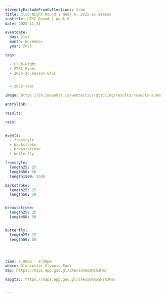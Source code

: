 ```yaml
---
eleventyExcludeFromCollections: true
title: Club Night Round 1 Week 6, 2025-26 Season
subtitle: GTSC Round 1 Week 6
date: 2025-11-21

eventdate:
  day: 21st
  month: November
  year: 2025

tags:

  - Club-Night
  - GTSC-Event
  - 2025-26-Season-GTSC


  - 2025-Year

image: https://ik.imagekit.io/webtactics/gtsc/img/results/results-summary-6.jpg

entrylink: 

results: 

rain: 


events:
  - freestyle
  - backstroke
  - breaststroke
  - butterfly

freestyle:
  length25: 25
  length50: 50
  length1500: 1500

backstroke:
  length25: 25
  length50: 50


breaststroke:
  length25: 25
  length50: 50


butterfly:
  length25: 25
  length50: 50




time: 6:00pm - 8:00pm
where: Gloucester Olympic Pool
map: https://maps.app.goo.gl/JXexsoRAoSNzhJPm7

mapgtsc: https://maps.app.goo.gl/JXexsoRAoSNzhJPm7


---
```

